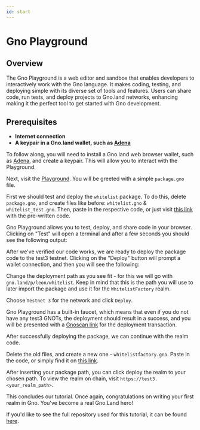 ```yaml
---
id: start
---
```


# Gno Playground

## Overview

The Gno Playground is a web editor and sandbox that enables developers to 
interactively work with the Gno language. It makes coding, testing,
and deploying simple with its diverse set of tools and features. Users can
share code, run tests, and deploy projects to Gno.land networks, enhancing 
making it the perfect tool to get started with Gno development.

## Prerequisites

- **Internet connection**
- **A keypair in a Gno.land wallet, such as [Adena](https://adena.app)**



To follow along, you will need to install a Gno.land web browser wallet, such as
[Adena](https://www.adena.app/), and create a keypair. This will allow you to
interact with the Playground.

Next, visit the [Playground](https://play.gno.land). You will be greeted with a
simple `package.gno` file.



First we should test and deploy the `whitelist` package. To do this, delete `package.gno`,
and create files like before: `whitelist.gno` & `whitelist_test.gno`. Then,
paste in the respective code, or just visit [this link](https://play.gno.land/p/t1AXy1wxafC)
with the pre-written code.

Gno Playground allows you to test, deploy, and share code in your browser.
Clicking on "Test" will open a terminal and after a few seconds you should see
the following output:



After we've verified our code works, we are ready to deploy the package code to
the test3 testnet. Clicking on the "Deploy" button will prompt a wallet connection, and then
you will see the following:



Change the deployment path as you see fit - for this we will go with
`gno.land/p/leon/whitelist`. Keep in mind that this is the path you will use
to later import the package and use it for the `WhitelistFactory` realm.

Choose `Testnet 3` for the network and click `Deploy`.

Gno Playground has a built-in faucet, which means that even if you do not have any
test3 GNOTs, the deployment should result in a success, and you will be presented
with a [Gnoscan link](https://gnoscan.io/transactions/details?txhash=pCBe5tZVD+5bvWE2vUJosxfwkSUSHJE9zbVahVs4vBA%3D)
for the deployment transaction.

After successfully deploying the package, we can continue with the realm code.

Delete the old files, and create a new one - `whitelistfactory.gno`.
Paste in the code, or simply find it on [this link](https://play.gno.land/p/M_ehuoP4jsM).


After inserting your package path, you can click deploy the realm to your chosen
path. To view the realm on chain, visit `https://test3.<your_realm_path>`.

This concludes our tutorial. Once again, congratulations on writing
your first realm in Gno. You've become a real Gno.Land hero!

If you'd like to see the full repository used for this tutorial,
it can be found [here](https://github.com/leohhhn/gno/tree/from_zero_to_gnoland_hero).
